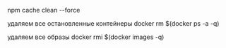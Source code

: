 npm cache clean --force


удаляем все остановленные контейнеры
docker rm $(docker ps -a -q)

удаляем все образы
docker rmi $(docker images -q)